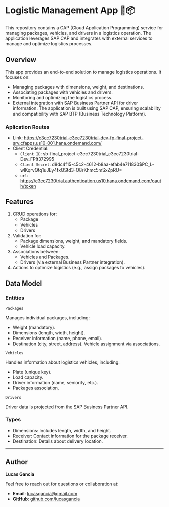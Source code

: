 # Logistic Management App 🚚📦

This repository contains a CAP (Cloud Application Programming) service for managing packages, vehicles, and drivers in a logistics operation. The application leverages SAP CAP and integrates with external services to manage and optimize logistics processes.

## Overview

This app provides an end-to-end solution to manage logistics operations. It focuses on:
* Managing packages with dimensions, weight, and destinations.
* Associating packages with vehicles and drivers.
* Monitoring and optimizing the logistics process.
* External integration with SAP Business Partner API for driver information.
The application is built using SAP CAP, ensuring scalability and compatibility with SAP BTP (Business Technology Platform).

### Aplication Routes
* Link: https://c3ec7230trial-c3ec7230trial-dev-fp-final-project-srv.cfapps.us10-001.hana.ondemand.com/
* Client Credential:
   * `Client ID`: sb-final_project-c3ec7230trial_c3ec7230trial-Dev_FP!t372995
   * `Client Secret`: d8dc4f15-c5c2-4612-b8aa-efab4e711830$PC_L-wlKqrvQtq1uJEy4fxQStd3-O8rKhmc5mSxZpRU=
   * `url`: https://c3ec7230trial.authentication.us10.hana.ondemand.com/oauth/token

## Features

1. CRUD operations for:
    * Package
    * Vehicles
    * Drivers
2. Validation for:
    * Package dimensions, weight, and mandatory fields.
    * Vehicle load capacity.
3. Associations between:
    * Vehicles and Packages.
    * Drivers (via external Business Partner integration).
4. Actions to optimize logistics (e.g., assign packages to vehicles).

## Data Model
### Entities

`Packages`

Manages individual packages, including:
* Weight (mandatory).
* Dimensions (length, width, height).
* Receiver information (name, phone, email).
* Destination (city, street, address).
Vehicle assignment via associations.

`Vehicles`

Handles information about logistics vehicles, including:
* Plate (unique key).
* Load capacity.
* Driver information (name, seniority, etc.).
* Packages association.

`Drivers`

Driver data is projected from the SAP Business Partner API.

### Types
* Dimensions: Includes length, width, and height.
* Receiver: Contact information for the package receiver.
* Destination: Details about delivery location.

---

## Author

**Lucas Gancia**

Feel free to reach out for questions or collaboration at:

- **Email**: [lucasgancia@gmail.com](mailto:lucasgancia@gmail.com)
- **GitHub**: [github.com/lucasgancia](https://github.com/lucasgancia)
